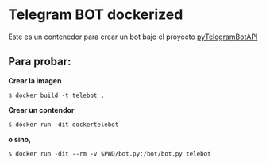 # Telegram BOT dockerized

Este es un contenedor para crear un bot bajo el proyecto [pyTelegramBotAPI](https://github.com/eternnoir/pyTelegramBotAPI)

## Para probar:

**Crear la imagen**

`$ docker build -t telebot .`

**Crear un contendor**

`$ docker run -dit dockertelebot`

**o sino,**

`$ docker run -dit --rm -v $PWD/bot.py:/bot/bot.py telebot`
